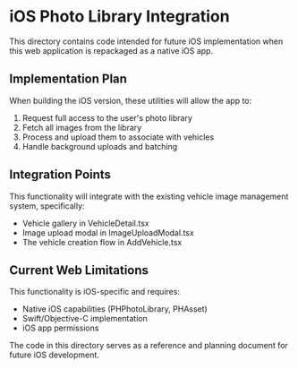 
# iOS Photo Library Integration

This directory contains code intended for future iOS implementation when this web application is repackaged as a native iOS app.

## Implementation Plan

When building the iOS version, these utilities will allow the app to:
1. Request full access to the user's photo library
2. Fetch all images from the library
3. Process and upload them to associate with vehicles
4. Handle background uploads and batching

## Integration Points

This functionality will integrate with the existing vehicle image management system, specifically:
- Vehicle gallery in VehicleDetail.tsx
- Image upload modal in ImageUploadModal.tsx
- The vehicle creation flow in AddVehicle.tsx

## Current Web Limitations

This functionality is iOS-specific and requires:
- Native iOS capabilities (PHPhotoLibrary, PHAsset)
- Swift/Objective-C implementation
- iOS app permissions

The code in this directory serves as a reference and planning document for future iOS development.
